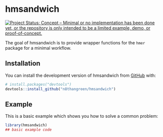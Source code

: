 
# hmsandwich

<!-- badges: start -->

[![Project Status: Concept – Minimal or no implementation has been done yet, or the repository is only intended to be a limited example, demo, or proof-of-concept.](https://www.repostatus.org/badges/latest/concept.svg)](https://www.repostatus.org/#concept)
<!-- badges: end -->

The goal of hmsandwich is to provide wrapper functions for the `hmer` package for a minimal workflow.

## Installation

You can install the development version of hmsandwich from [GitHub](https://github.com/) with:

``` r
# install.packages("devtools")
devtools::install_github("n8thangreen/hmsandwich")
```

## Example

This is a basic example which shows you how to solve a common problem:

``` r
library(hmsandwich)
## basic example code
```

